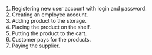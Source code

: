 1. Registering new user account with login and password.
2. Creating an employee account.
3. Adding product to the storage.
4. Placing the product on the shelf.
5. Putting the product to the cart.
6. Customer pays for the products.
7. Paying the supplier.
